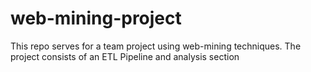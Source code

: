 # web-mining-project
This repo serves for a team project using web-mining techniques. The project consists of an ETL Pipeline and analysis section
